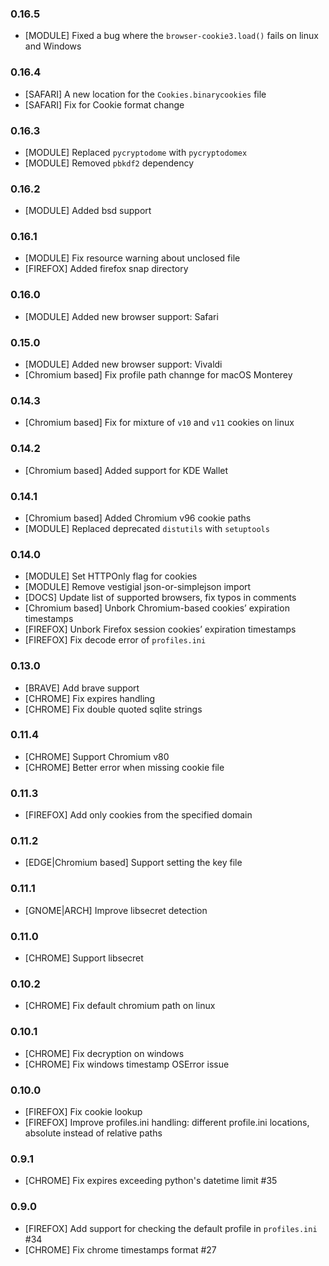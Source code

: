 ### 0.16.5
- [MODULE] Fixed a bug where the `browser-cookie3.load()` fails on linux and Windows
### 0.16.4
- [SAFARI] A new location for the `Cookies.binarycookies` file
- [SAFARI] Fix for Cookie format change
### 0.16.3
- [MODULE] Replaced `pycryptodome` with `pycryptodomex`
- [MODULE] Removed `pbkdf2` dependency
### 0.16.2
- [MODULE] Added bsd support
### 0.16.1
- [MODULE] Fix resource warning about unclosed file
- [FIREFOX] Added firefox snap directory
### 0.16.0
- [MODULE] Added new browser support: Safari
### 0.15.0
- [MODULE] Added new browser support: Vivaldi
- [Chromium based] Fix profile path channge for macOS Monterey
### 0.14.3
- [Chromium based] Fix for mixture of `v10` and `v11` cookies on linux
### 0.14.2
- [Chromium based] Added support for KDE Wallet
### 0.14.1
- [Chromium based] Added Chromium v96 cookie paths
- [MODULE] Replaced deprecated `distutils` with `setuptools`
### 0.14.0
- [MODULE] Set HTTPOnly flag for cookies
- [MODULE] Remove vestigial json-or-simplejson import
- [DOCS] Update list of supported browsers, fix typos in comments
- [Chromium based] Unbork Chromium-based cookies’ expiration timestamps
- [FIREFOX] Unbork Firefox session cookies’ expiration timestamps
- [FIREFOX] Fix decode error of `profiles.ini`
### 0.13.0
- [BRAVE] Add brave support
- [CHROME] Fix expires handling
- [CHROME] Fix double quoted sqlite strings
### 0.11.4
- [CHROME] Support Chromium v80
- [CHROME] Better error when missing cookie file
### 0.11.3
- [FIREFOX] Add only cookies from the specified domain
### 0.11.2
- [EDGE|Chromium based] Support setting the key file 
### 0.11.1
- [GNOME|ARCH] Improve libsecret detection
### 0.11.0
- [CHROME] Support libsecret
### 0.10.2
- [CHROME] Fix default chromium path on linux
### 0.10.1
- [CHROME] Fix decryption on windows
- [CHROME] Fix windows timestamp OSError issue
### 0.10.0
- [FIREFOX] Fix cookie lookup
- [FIREFOX] Improve profiles.ini handling: different profile.ini locations, absolute instead of relative paths
### 0.9.1
- [CHROME] Fix expires exceeding python's datetime limit #35
### 0.9.0
- [FIREFOX] Add support for checking the default profile in `profiles.ini` #34
- [CHROME] Fix chrome timestamps format #27
